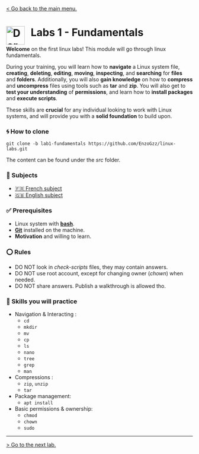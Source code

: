 [< Go back to the main menu.](https://github.com/EnzoGzz/linux-labs/tree/master)
#  <img align="left" alt="Dormitory" src="/assets/spaceship.png" width="50x"/>&nbsp; Labs 1 - Fundamentals

**Welcome** on the first linux labs! This module will go through linux fundamentals.

During your training, you will learn how to **navigate** a Linux system file, **creating**, **deleting**, **editing**, **moving**, **inspecting**, and **searching** for **files** and **folders**.
Additionally, you will also **gain knowledge** on how to **compress** and **uncompress** files using tools such as **tar** and **zip**.
You will also get to **test your understanding** of **permissions**, and learn how to **install packages** and **execute scripts**.

These skills are **crucial** for any individual looking to work with Linux systems, and will provide you with a **solid foundation** to build upon.

### 🌀 How to clone

```
git clone -b lab1-fundamentals https://github.com/EnzoGzz/linux-labs.git
```

The content can be found under the _src_ folder.

###  📄 Subjects

 - [🇫🇷 French subject](./subjects/FR.md)
 - [🇬🇧 English subject](./subjects/EN.md)

### ✅ Prerequisites

 - Linux system with [**bash**](https://opensource.com/resources/what-bash).
 - [**Git**](https://git-scm.com/book/en/v2/Getting-Started-Installing-Git) installed on the machine.
 - **Motivation** and willing to learn.

### ⭕ Rules

 - DO NOT look in _check-scripts_ files, they may contain answers.
 - DO NOT use root account, except for changing owner (*chown*) when needed.
 - DO NOT share answers. Publish a walkthrough is allowed tho.

### 🔎 Skills you will practice

 - Navigation & Interacting :
     - `cd`
     - `mkdir`
     - `mv`
     - `cp`
     - `ls`
     - `nano`
     - `tree`
     - `grep`
     - `man`
 - Compressions :
     - `zip`, `unzip`
     - `tar`
 - Package management:
     - `apt install`
 - Basic permissions & ownership:
     - `chmod`
     - `chown`
     - `sudo`

---

[> Go to the next lab.](https://github.com/EnzoGzz/linux-labs/tree/lab2-intermediate)
